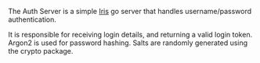 The Auth Server is a simple [Iris](github.com/kataras/iris) go server that handles username/password authentication.

It is responsible for receiving login details, and returning a valid login token.
Argon2 is used for password hashing. Salts are randomly generated using the crypto package.